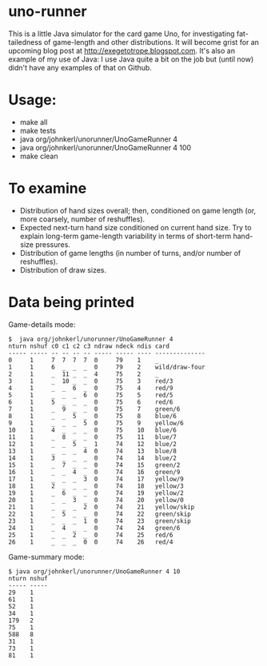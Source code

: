 uno-runner
==========

This is a little Java simulator for the card game Uno, for investigating
fat-tailedness of game-length and other distributions.  It will become grist
for an upcoming blog post at http://exegetotrope.blogspot.com.  It's also an
example of my use of Java:  I use Java quite a bit on the job but (until now)
didn't have any examples of that on Github.

# Usage:
* make all
* make tests
* java org/johnkerl/unorunner/UnoGameRunner 4
* java org/johnkerl/unorunner/UnoGameRunner 4 100
* make clean

# To examine
* Distribution of hand sizes overall; then, conditioned on game length (or,
  more coarsely, number of reshuffles).
* Expected next-turn hand size conditioned on current hand size.  Try to
  explain long-term game-length variability in terms of short-term hand-size
  pressures.
* Distribution of game lengths (in number of turns, and/or number of
  reshuffles).
* Distribution of draw sizes.

# Data being printed

Game-details mode:
```
$  java org/johnkerl/unorunner/UnoGameRunner 4
nturn nshuf c0 c1 c2 c3 ndraw ndeck ndis card          
----- ----- -- -- -- -- ----- ----- ---- --------------
0     1     7  7  7  7  0     79    1    _             
1     1     6  _  _  _  0     79    2    wild/draw-four
2     1     _  11 _  _  4     75    2    _             
3     1     _  10 _  _  0     75    3    red/3         
4     1     _  _  6  _  0     75    4    red/9         
5     1     _  _  _  6  0     75    5    red/5         
6     1     5  _  _  _  0     75    6    red/6         
7     1     _  9  _  _  0     75    7    green/6       
8     1     _  _  5  _  0     75    8    blue/6        
9     1     _  _  _  5  0     75    9    yellow/6      
10    1     4  _  _  _  0     75    10   blue/6        
11    1     _  8  _  _  0     75    11   blue/7        
12    1     _  _  5  _  1     74    12   blue/2        
13    1     _  _  _  4  0     74    13   blue/8        
14    1     3  _  _  _  0     74    14   blue/2        
15    1     _  7  _  _  0     74    15   green/2       
16    1     _  _  4  _  0     74    16   green/9       
17    1     _  _  _  3  0     74    17   yellow/9      
18    1     2  _  _  _  0     74    18   yellow/3      
19    1     _  6  _  _  0     74    19   yellow/2      
20    1     _  _  3  _  0     74    20   yellow/0      
21    1     _  _  _  2  0     74    21   yellow/skip   
22    1     _  5  _  _  0     74    22   green/skip    
23    1     _  _  _  1  0     74    23   green/skip    
24    1     _  4  _  _  0     74    24   green/6       
25    1     _  _  2  _  0     74    25   red/6         
26    1     _  _  _  0  0     74    26   red/4         
```

Game-summary mode:
```
$ java org/johnkerl/unorunner/UnoGameRunner 4 10
nturn nshuf
----- -----
29    1    
61    1    
52    1    
34    1    
179   2    
75    1    
588   8    
31    1    
73    1    
81    1    
```
